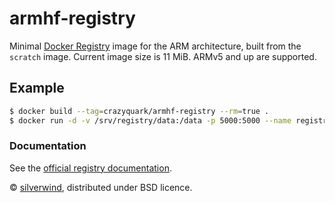 # armhf-registry

Minimal [Docker Registry](https://docs.docker.com/registry/) image for the ARM architecture, built from the `scratch` image. Current image size is 11 MiB. ARMv5 and up are supported.

## Example
````sh
$ docker build --tag=crazyquark/armhf-registry --rm=true .  
$ docker run -d -v /srv/registry/data:/data -p 5000:5000 --name registry crazyquark/armhf-registry
````

### Documentation
See the [official registry documentation](https://docs.docker.com/registry/deploying/).

© [silverwind](https://github.com/silverwind), distributed under BSD licence.
